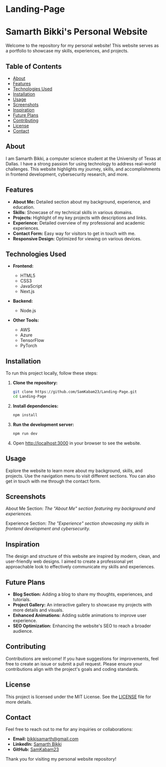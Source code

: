 # Landing-Page

# Samarth Bikki's Personal Website

Welcome to the repository for my personal website! This website serves as a portfolio to showcase my skills, experiences, and projects.

## Table of Contents

- [About](#about)
- [Features](#features)
- [Technologies Used](#technologies-used)
- [Installation](#installation)
- [Usage](#usage)
- [Screenshots](#screenshots)
- [Inspiration](#inspiration)
- [Future Plans](#future-plans)
- [Contributing](#contributing)
- [License](#license)
- [Contact](#contact)

## About

I am Samarth Bikki, a computer science student at the University of Texas at Dallas. I have a strong passion for using technology to address real-world challenges. This website highlights my journey, skills, and accomplishments in frontend development, cybersecurity research, and more.

## Features

- **About Me:** Detailed section about my background, experience, and education.
- **Skills:** Showcase of my technical skills in various domains.
- **Projects:** Highlight of my key projects with descriptions and links.
- **Experience:** Detailed overview of my professional and academic experiences.
- **Contact Form:** Easy way for visitors to get in touch with me.
- **Responsive Design:** Optimized for viewing on various devices.

## Technologies Used

- **Frontend:**
  - HTML5
  - CSS3
  - JavaScript
  - Next.js

- **Backend:**
  - Node.js

- **Other Tools:**
  - AWS
  - Azure
  - TensorFlow
  - PyTorch

## Installation

To run this project locally, follow these steps:

1. **Clone the repository:**
   ```bash
   git clone https://github.com/SamKabam23/Landing-Page.git
   cd Landing-Page
   ```

2. **Install dependencies:**
   ```bash
   npm install
   ```

3. **Run the development server:**
   ```bash
   npm run dev
   ```

4. Open [http://localhost:3000](http://localhost:3000) in your browser to see the website.

## Usage

Explore the website to learn more about my background, skills, and projects. Use the navigation menu to visit different sections. You can also get in touch with me through the contact form.

## Screenshots

About Me Section:
*The "About Me" section featuring my background and experiences.*

Experience Section:
*The "Experience" section showcasing my skills in frontend development and cybersecurity.*

## Inspiration

The design and structure of this website are inspired by modern, clean, and user-friendly web designs. I aimed to create a professional yet approachable look to effectively communicate my skills and experiences.

## Future Plans

- **Blog Section:** Adding a blog to share my thoughts, experiences, and tutorials.
- **Project Gallery:** An interactive gallery to showcase my projects with more details and visuals.
- **Enhanced Animations:** Adding subtle animations to improve user experience.
- **SEO Optimization:** Enhancing the website's SEO to reach a broader audience.

## Contributing

Contributions are welcome! If you have suggestions for improvements, feel free to create an issue or submit a pull request. Please ensure your contributions align with the project's goals and coding standards.

## License

This project is licensed under the MIT License. See the [LICENSE](LICENSE) file for more details.

## Contact

Feel free to reach out to me for any inquiries or collaborations:
- **Email:** bikkisamarth@gmail.com
- **LinkedIn:** [Samarth Bikki](https://www.linkedin.com/in/samarth-bikki/)
- **GitHub:** [SamKabam23](https://github.com/SamKabam23)

Thank you for visiting my personal website repository!
